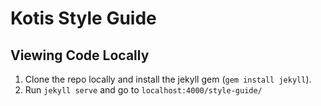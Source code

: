 # Kotis Style Guide

## Viewing Code Locally

1. Clone the repo locally and install the jekyll gem (`gem install jekyll`).
2. Run `jekyll serve` and go to `localhost:4000/style-guide/`